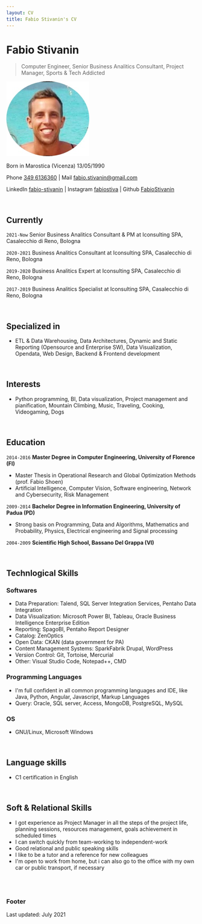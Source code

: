 ```yaml
---
layout: CV
title: Fabio Stivanin's CV
---
```

# Fabio Stivanin
> Computer Engineer, Senior Business Analitics Consultant, Project Manager, Sports & Tech Addicted

![FabioStivanin](foto.jpg)

Born in Marostica (Vicenza) 13/05/1990
<div id="webaddress">
Phone <a href="3496136360">349 6136360</a>
|  Mail <a href="mailto:fabio.stivanin@gmail.com">fabio.stivanin@gmail.com</a>

LinkedIn <a href="https://www.linkedin.com/in/fabio-stivanin">fabio-stivanin</a>
|  Instagram <a href="https://www.instagram.com/fabiostiva/">fabiostiva</a>
|  Github <a href="https://github.com/FabioStivanin">FabioStivanin</a>

</div>

<br>

## Currently

`2021-Now`
Senior Business Analitics Consultant & PM at Iconsulting SPA, Casalecchio di Reno, Bologna

`2020-2021`
Business Analitics Consultant at Iconsulting SPA, Casalecchio di Reno, Bologna

`2019-2020`
Business Analitics Expert at Iconsulting SPA, Casalecchio di Reno, Bologna

`2017-2019`
Business Analitics Specialist at Iconsulting SPA, Casalecchio di Reno, Bologna

<br>

## Specialized in

- ETL & Data Warehousing, Data Architectures, Dynamic and Static Reporting (Opensource and Enterprise SW), Data Visualization, Opendata, Web Design, Backend & Frontend development

<br>

## Interests

- Python programming, BI, Data visualization, Project management and pianification, Mountain Climbing, Music, Traveling, Cooking, Videogaming, Dogs

<br>

## Education

`2014-2016`
__Master Degree in Computer Engineering, University of Florence (FI)__

- Master Thesis in Operational Research and 
Global Optimization Methods (prof. Fabio Shoen)
- Artificial Intelligence, Computer Vision, Software engineering, Network and Cybersecurity, Risk Management

`2009-2014`
__Bachelor Degree in Information Engineering, University of Padua (PD)__

- Strong basis on Programming, Data and Algorithms, Mathematics and Probability, Physics, Electrical engineering and Signal processing

`2004-2009`
__Scientific High School, Bassano Del Grappa (VI)__

<br>

## Technlogical Skills

### Softwares

- Data Preparation: Talend, SQL Server Integration Services, Pentaho Data Integration
- Data Visualization: Microsoft Power BI, Tableau, Oracle Business Intelligence Enterprise Edition
- Reporting: SpagoBI, Pentaho Report Designer
- Catalog: ZenOptics
- Open Data: CKAN (data government for PA)
- Content Management Systems: SparkFabrik Drupal, WordPress
- Version Control: Git, Tortoise, Mercurial
- Other: Visual Studio Code, Notepad++, CMD


### Programming Languages
- I'm full confident in all common programming languages and IDE, like Java, Python, Angular, Javascript, Markup Languages
- Query: Oracle, SQL server, Access, MongoDB, PostgreSQL, MySQL

### OS
- GNU/Linux, Microsoft Windows


<br>

## Language skills
- C1 certification in English

<br>

## Soft & Relational Skills
- I got experience as Project Manager in all the steps of the project life, planning sessions, resources management, goals achievement in scheduled times 
- I can switch quickly from team-working to independent-work
- Good relational and public speaking skills
- I like to be a tutor and a reference for new colleagues
- I'm open to work from home, but i can also go to the office with my own car or public transport, if necessary

<br><br>

### Footer

Last updated: July 2021

